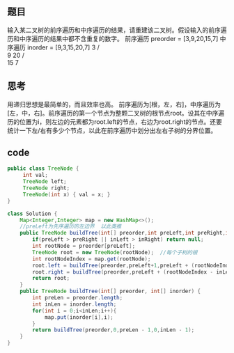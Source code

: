 ## 题目
输入某二叉树的前序遍历和中序遍历的结果，请重建该二叉树。假设输入的前序遍历和中序遍历的结果中都不含重复的数字。
前序遍历 preorder = [3,9,20,15,7]
中序遍历 inorder = [9,3,15,20,7]
    3
   / \
  9  20
    /  \
   15   7

## 思考
用递归思想是最简单的，而且效率也高。
前序遍历为[根，左，右]，中序遍历为[左，中，右]。前序遍历的第一个节点为整颗二叉树的根节点root。设其在中序遍历的位置为i，则左边的元素都为root.left的节点，右边为root.right的节点。还要统计一下左/右有多少个节点，以此在前序遍历中划分出左右子树的分界位置。

## code
```java
public class TreeNode {
     int val;
     TreeNode left;
     TreeNode right;
     TreeNode(int x) { val = x; }
}

class Solution {
    Map<Integer,Integer> map = new HashMap<>();
    //preLeft为先序遍历的左边界  以此类推
    public TreeNode buildTree(int[] preorder,int preLeft,int preRight,int inLeft,int inRight){
        if(preLeft > preRight || inLeft > inRight) return null;
        int rootNode = preorder[preLeft];
        TreeNode root = new TreeNode(rootNode);  //每个子树的根
        int rootNodeIndex = map.get(rootNode);
        root.left = buildTree(preorder,preLeft+1,preLeft + (rootNodeIndex - inLeft),inLeft,rootNodeIndex - 1);
        root.right = buildTree(preorder,preLeft + (rootNodeIndex - inLeft)+1,preRight,rootNodeIndex+1,inRight);
        return root;
    }
    public TreeNode buildTree(int[] preorder, int[] inorder) {
        int preLen = preorder.length;
        int inLen = inorder.length;
        for(int i = 0;i<inLen;i++){
            map.put(inorder[i],i);
        }
        return buildTree(preorder,0,preLen - 1,0,inLen - 1);
    }
}
```